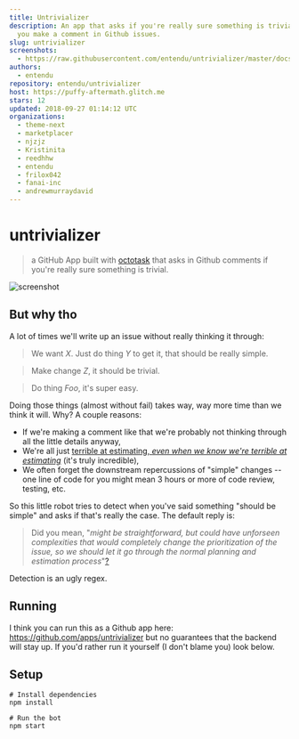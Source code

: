 ```yaml
---
title: Untrivializer
description: An app that asks if you're really sure something is trivial when
  you make a comment in Github issues.
slug: untrivializer
screenshots:
  - https://raw.githubusercontent.com/entendu/untrivializer/master/docs/ss.png
authors:
  - entendu
repository: entendu/untrivializer
host: https://puffy-aftermath.glitch.me
stars: 12
updated: 2018-09-27 01:14:12 UTC
organizations:
  - theme-next
  - marketplacer
  - njzjz
  - Kristinita
  - reedhhw
  - entendu
  - frilox042
  - fanai-inc
  - andrewmurraydavid
---
```


# untrivializer

> a GitHub App built with [octotask](https://github.com/octotask/octotask) that asks in Github comments if you're really sure something is trivial.

![screenshot](https://raw.githubusercontent.com/entendu/untrivializer/master/docs/ss.png)

## But why tho

A lot of times we'll write up an issue without really thinking it through:

> We want _X_. Just do thing _Y_ to get it, that should be really simple.

> Make change _Z_, it should be trivial.

> Do thing _Foo_, it's super easy.

Doing those things (almost without fail) takes way, way more time than we think it will. Why? A couple reasons:

* If we're making a comment like that we're probably not thinking through all the little details anyway,
* We're all just [terrible at estimating, _even when we know we're terrible at estimating_](https://en.wikipedia.org/wiki/Planning_fallacy) (it's truly incredible),
* We often forget the downstream repercussions of "simple" changes -- one line of code for you might mean 3 hours or more of code review, testing, etc.

So this little robot tries to detect when you've said something "should be simple" and asks if that's really the case. The default reply is:

> Did you mean, "_might be straightforward, but could have unforseen complexities that would completely change the prioritization of the issue, so we should let it go through the normal planning and estimation process_"[?](https://en.wikipedia.org/wiki/Planning_fallacy)

Detection is an ugly regex.

## Running

I think you can run this as a Github app here: https://github.com/apps/untrivializer but no guarantees that the backend will stay up. If you'd rather run it yourself (I don't blame you) look below.

## Setup

```
# Install dependencies
npm install

# Run the bot
npm start
```
